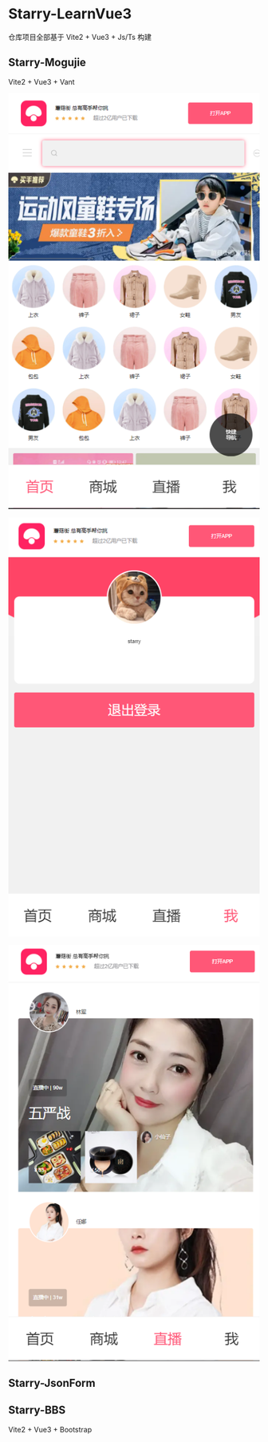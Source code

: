 # Starry-LearnVue3

仓库项目全部基于 Vite2 + Vue3 + Js/Ts 构建

## Starry-Mogujie

Vite2 + Vue3 + Vant

![image-20211012210053632](./images/image-20211012210053632.png)

![image-20211012210112762](./images/image-20211012210112762.png)

![image-20211012210130650](./images/image-20211012210130650.png)

## Starry-JsonForm

## Starry-BBS

Vite2 + Vue3 + Bootstrap

